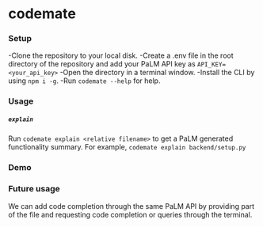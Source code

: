 # codemate

### Setup

-Clone the repository to your local disk.
-Create a .env file in the root directory of the repository and add your PaLM API key as `API_KEY=<your_api_key>`
-Open the directory in a terminal window.
-Install the CLI by using `npm i -g`.
-Run `codemate --help` for help.

### Usage

##### `explain`

Run `codemate explain <relative filename>` to get a PaLM generated functionality summary.
For example, `codemate explain backend/setup.py`

### Demo

### Future usage

We can add code completion through the same PaLM API by providing part of the file and requesting code completion or queries through the terminal.

